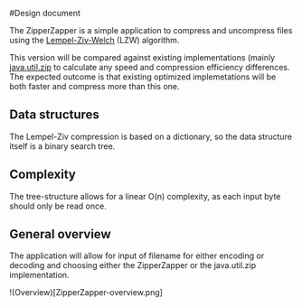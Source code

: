 #Design document

The ZipperZapper is a simple application to compress and uncompress files using the [Lempel-Ziv-Welch](https://en.wikipedia.org/wiki/Lempel%E2%80%93Ziv%E2%80%93Welch#Patents) (LZW) algorithm.

This version will be compared against existing implementations (mainly [java.util.zip](https://docs.oracle.com/javase/8/docs/api/java/util/zip/package-summary.html) to calculate any speed and compression efficiency differences. The expected outcome is that existing optimized implemetations will be both faster and compress more than this one.

## Data structures

The Lempel-Ziv compression is based on a dictionary, so the data structure itself is a binary search tree.

## Complexity

The tree-structure allows for a linear O(n) complexity, as each input byte should only be read once.

## General overview

The application will allow for input of filename for either encoding or decoding and choosing either the ZipperZapper or the java.util.zip implementation.

!(Overview)[ZipperZapper-overview.png]
